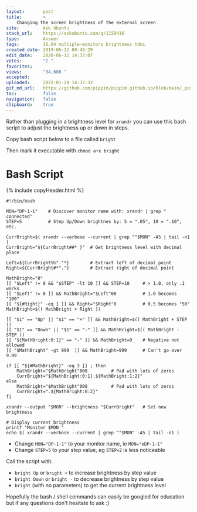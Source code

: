 ```yaml
---
layout:       post
title:        >
    Changing the screen brightness of the external screen
site:         Ask Ubuntu
stack_url:    https://askubuntu.com/q/1150416
type:         Answer
tags:         16.04 multiple-monitors brightness hdmi
created_date: 2019-06-12 00:48:29
edit_date:    2020-06-12 14:37:07
votes:        "2 "
favorites:    
views:        "34,608 "
accepted:     
uploaded:     2022-01-29 14:37:33
git_md_url:   https://github.com/pippim/pippim.github.io/blob/main/_posts/2019/2019-06-12-Changing-the-screen-brightness-of-the-external-screen.md
toc:          false
navigation:   false
clipboard:    true
---
```


Rather than plugging in a brightness level for `xrandr` you can use this bash script to adjust the brightness up or down in steps.

Copy bash script below to a file called `bright`

Then mark it executable with `chmod a+x bright`

<!-- Language-all: lang-bash -->

# Bash Script

{% include copyHeader.html %}
``` 
#!/bin/bash

MON="DP-1-1"    # Discover monitor name with: xrandr | grep " connected"
STEP=5          # Step Up/Down brightnes by: 5 = ".05", 10 = ".10", etc.

CurrBright=$( xrandr --verbose --current | grep ^"$MON" -A5 | tail -n1 )
CurrBright="${CurrBright##* }"  # Get brightness level with decimal place

Left=${CurrBright%%"."*}        # Extract left of decimal point
Right=${CurrBright#*"."}        # Extract right of decimal point

MathBright="0"
[[ "$Left" != 0 && "$STEP" -lt 10 ]] && STEP=10     # > 1.0, only .1 works
[[ "$Left" != 0 ]] && MathBright="$Left"00          # 1.0 becomes "100"
[[ "${#Right}" -eq 1 ]] && Right="$Right"0          # 0.5 becomes "50"
MathBright=$(( MathBright + Right ))

[[ "$1" == "Up" || "$1" == "+" ]] && MathBright=$(( MathBright + STEP ))
[[ "$1" == "Down" || "$1" == "-" ]] && MathBright=$(( MathBright - STEP ))
[[ "${MathBright:0:1}" == "-" ]] && MathBright=0    # Negative not allowed
[[ "$MathBright" -gt 999  ]] && MathBright=999      # Can't go over 9.99

if [[ "${#MathBright}" -eq 3 ]] ; then
    MathBright="$MathBright"000         # Pad with lots of zeros
    CurrBright="${MathBright:0:1}.${MathBright:1:2}"
else
    MathBright="$MathBright"000         # Pad with lots of zeros
    CurrBright=".${MathBright:0:2}"
fi

xrandr --output "$MON" --brightness "$CurrBright"   # Set new brightness

# Display current brightness
printf "Monitor $MON "
echo $( xrandr --verbose --current | grep ^"$MON" -A5 | tail -n1 )
```

- Change `MON="DP-1-1"` to your monitor name, ie `MON="eDP-1-1"`
- Change `STEP=5` to your step value, eg `STEP=2` is less noticeable

Call the script with:

- `bright Up` or `bright +` to increase brightness by step value
- `bright Down` or `bright -` to decrease brightness by step value
- `bright` (with no parameters) to get the current brightness level

Hopefully the bash / shell commands can easily be googled for education but if any questions don't hesitate to ask :)
